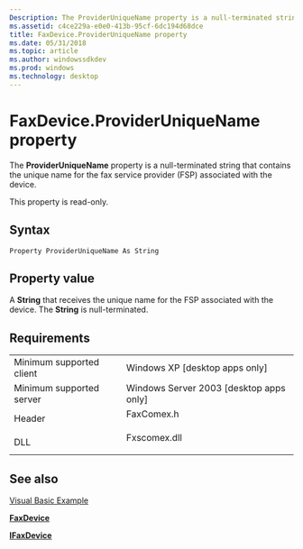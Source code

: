 ```yaml
---
Description: The ProviderUniqueName property is a null-terminated string that contains the unique name for the fax service provider (FSP) associated with the device.
ms.assetid: c4ce229a-e0e0-413b-95cf-6dc194d68dce
title: FaxDevice.ProviderUniqueName property
ms.date: 05/31/2018
ms.topic: article
ms.author: windowssdkdev
ms.prod: windows
ms.technology: desktop
---
```


# FaxDevice.ProviderUniqueName property

The **ProviderUniqueName** property is a null-terminated string that contains the unique name for the fax service provider (FSP) associated with the device.

This property is read-only.

## Syntax


```VB
Property ProviderUniqueName As String
```



## Property value

A **String** that receives the unique name for the FSP associated with the device. The **String** is null-terminated.

## Requirements



|                                     |                                                                                         |
|-------------------------------------|-----------------------------------------------------------------------------------------|
| Minimum supported client<br/> | Windows XP \[desktop apps only\]<br/>                                             |
| Minimum supported server<br/> | Windows Server 2003 \[desktop apps only\]<br/>                                    |
| Header<br/>                   | <dl> <dt>FaxComex.h</dt> </dl>   |
| DLL<br/>                      | <dl> <dt>Fxscomex.dll</dt> </dl> |



## See also

<dl> <dt>

[Visual Basic Example](-mfax-configuring-a-fax-device.md)
</dt> <dt>

[**FaxDevice**](-mfax-faxdevice.md)
</dt> <dt>

[**IFaxDevice**](/windows/previous-versions/FaxComex/nn-faxcomex-ifaxdevice?branch=master)
</dt> </dl>

 

 




